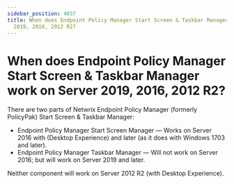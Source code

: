 ```yaml
---
sidebar_position: 4037
title: When does Endpoint Policy Manager Start Screen & Taskbar Manager work on Server
  2019, 2016, 2012 R2?
---
```


# When does Endpoint Policy Manager Start Screen & Taskbar Manager work on Server 2019, 2016, 2012 R2?

There are two parts of Netwrix Endpoint Policy Manager (formerly PolicyPak) Start Screen & Taskbar Manager:

* Endpoint Policy Manager Start Screen Manager — Works on Server 2016 with (Desktop Experience) and later (as it does with Windows 1703 and later).
* Endpoint Policy Manager Taskbar Manager — Will not work on Server 2016; but will work on Server 2019 and later.

Neither component will work on Server 2012 R2 (with Desktop Experience).